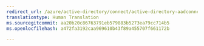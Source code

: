 ```yaml
---
redirect_url: /azure/active-directory/connect/active-directory-aadconnect-dirsync-deprecated
translationtype: Human Translation
ms.sourcegitcommit: aa20b20c86763791eb579883b5273ea79cc714b5
ms.openlocfilehash: a472fa3192caa969610b43f89a455707f661172b

---
```




<!--HONumber=Feb17_HO2-->


